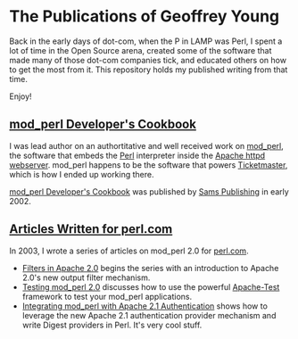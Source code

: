 # The Publications of Geoffrey Young

Back in the early days of dot-com, when the P in LAMP was Perl, I spent a lot of time in the Open Source arena, created some of the software that made many 
of those dot-com companies tick, and educated others on how to get the most from it.  This repository holds my published writing from that time. 

Enjoy!

## [mod_perl Developer's Cookbook](cookbook/)

I was lead author on an authortitative and well received work on [mod_perl](http://perl.apache.org/), the software that embeds the [Perl](https://www.perl.org) interpreter inside the [Apache httpd webserver](http://httpd.apache.org).  mod_perl happens to be the software that powers [Ticketmaster](http://www.ticketmaster.com), which is how I ended up working there.

[mod_perl Developer's Cookbook](http://modperlcookbook.org/) was published by [Sams Publishing](http://www.informit.com/sams) in early 2002.

## [Articles Written for perl.com](perl.com/)

In 2003, I wrote a series of articles on mod_perl 2.0 for [perl.com](http://www.perl.com).

 * [Filters in Apache 2.0](http://www.perl.com/pub/a/2003/04/17/filters.html) begins the series with an introduction to Apache 2.0's new output filter mechanism.
 * [Testing mod_perl 2.0](http://www.perl.com/pub/a/2003/05/22/testing.html) discusses how to use the powerful [Apache-Test](http://httpd.apache.org/test) framework to test your mod_perl applications.
 * [Integrating mod_perl with Apache 2.1 Authentication](http://www.perl.com/pub/a/2003/07/08/mod_perl.html) shows how to leverage the new Apache 2.1 authentication provider mechanism and write Digest providers in Perl. It's very cool stuff.
